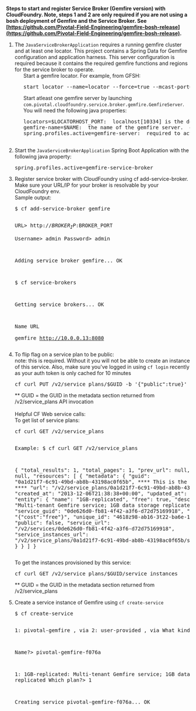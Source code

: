 <strong>Steps to start and register Service Broker (Gemfire version) with CloudFoundry.  Note, steps 1 and 2 are only required if you are not using a bosh deployment of Gemfire and the Service Broker.  See [https://github.com/Pivotal-Field-Engineering/gemfire-bosh-release](https://github.com/Pivotal-Field-Engineering/gemfire-bosh-release). </strong>
<ol>
<li>The <code>JavaServiceBrokerApplication</code> requires a running gemfire cluster and at least one locator.  This project contains a Spring Data for Gemfire configuration and application harness.  This server configuration is required because it contains the required gemfire functions and regions for the service broker to operate.
<ul>
Start a gemfire locator.  For example, from GFSH: <pre>start locator --name=locator --force=true --mcast-port=0 --log-level=fine</pre>
</ul>
<ul>
Start atleast one gemfire server by launching <code>com.pivotal.cloudfoundry.service.broker.gemfire.GemfireServer</code>.  You will need the following java properties:
<pre>locators=$LOCATORHOST_PORT:  localhost[10334] is the default.  This is only required if you have a different host/port combo
gemfire-name=$NAME:  the name of the gemfire server.  gemfire-server is the default
spring.profiles.active=gemfire-server:  required to activate the appropriate spring profile and gemfire spring beams<br>
</pre>
</ul>
</li>
<li>Start the <code>JavaServiceBrokerApplication</code> Spring Boot Application with the following java property:
<pre>spring.profiles.active=gemfire-service-broker</pre>
</li>
<li>Register service broker with CloudFoundry using cf add-service-broker.  Make sure your URL/IP for your broker is resolvable by your CloudFoundry env.<br>
Sample output: <br>
<pre>$ cf add-service-broker gemfire

URL> http://$BROKER_IP:$BROKER_PORT<br>
Username> admin
Password> admin

Adding service broker gemfire... OK

$ cf service-brokers

Getting service brokers... OK

Name      URL                  
gemfire   http://10.0.0.13:8080</pre>
</li>
<li>To flip flag on a service plan to be public:<br>
note: this is required.  Without it you will not be able to create an instance of this service.  Also, make sure you've logged in using <code>cf login</code> recently as your auth token is only cached for 10 minutes
<pre>cf curl PUT /v2/service_plans/$GUID -b '{"public":true}'</pre>
** GUID = the GUID in the metadata section returned from /v2/service_plans API invocation
<br><br>
Helpful CF Web service calls:<br>
To get list of service plans:
<pre>cf curl GET /v2/service_plans

Example:
$ cf curl GET /v2/service_plans

{
  "total_results": 1,
  "total_pages": 1,
  "prev_url": null,
  "next_url": null,
  "resources": [
    {
      "metadata": {
        "guid": "0a1d21f7-6c91-49bd-ab8b-43198ac0f65b",    **** This is the value to use ****
        "url": "/v2/service_plans/0a1d21f7-6c91-49bd-ab8b-43198ac0f65b",
        "created_at": "2013-12-06T21:38:38+00:00",
        "updated_at": null
      },
      "entity": {
        "name": "1GB-replicated",
        "free": true,
        "description": "Multi-tenant Gemfire service; 1GB data storage replicated",
        "service_guid": "0de626d0-fb81-4f42-a3f6-d72d75169918",
        "extra": "{\"cost\":\"free\"}",
        "unique_id": "4618z98-ab16-3t22-ba6e-1f258d3addz2",
        "public": false,
        "service_url": "/v2/services/0de626d0-fb81-4f42-a3f6-d72d75169918",
        "service_instances_url": "/v2/service_plans/0a1d21f7-6c91-49bd-ab8b-43198ac0f65b/service_instances"
      }
    }
  ]
}
</pre>

To get the instances provisioned by this service:
<pre>cf curl GET /v2/service_plans/$GUID/service_instances</pre>
** GUID = the GUID in the metadata section returned from /v2/service_plans
</li>
<li>Create a service instance of Gemfire using <code>cf create-service</code>
<pre>
$ cf create-service

1: pivotal-gemfire , via 
2: user-provided , via 
What kind?> 1

Name?> pivotal-gemfire-f076a

1: 1GB-replicated: Multi-tenant Gemfire service; 1GB data storage replicated
Which plan?> 1

Creating service pivotal-gemfire-f076a... OK
</pre>
</li>
</ol>
